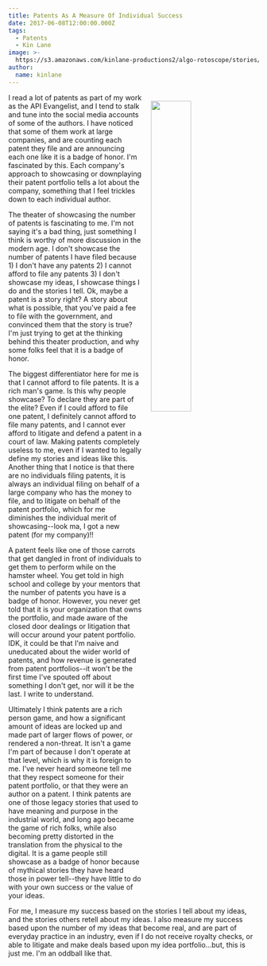 ```yaml
---
title: Patents As A Measure Of Individual Success
date: 2017-06-08T12:00:00.000Z
tags:
  - Patents
  - Kin Lane
image: >-
  https://s3.amazonaws.com/kinlane-productions2/algo-rotoscope/stories/raven-fence.jpg
author:
  name: kinlane
---
```

<p><img src="https://s3.amazonaws.com/kinlane-productions2/algo-rotoscope/stories/raven-fence.jpg" align="right" width="40%" style="padding: 15px;" /></p>I read a lot of patents as part of my work as the API Evangelist, and I tend to stalk and tune into the social media accounts of some of the authors. I have noticed that some of them work at large companies, and are counting each patent they file and are announcing each one like it is a badge of honor. I'm fascinated by this. Each company's approach to showcasing or downplaying their patent portfolio tells a lot about the company, something that I feel trickles down to each individual author.

The theater of showcasing the number of patents is fascinating to me. I'm not saying it's a bad thing, just something I think is worthy of more discussion in the modern age. I don't showcase the number of patents I have filed because 1) I don't have any patents 2) I cannot afford to file any patents 3) I don't showcase my ideas, I showcase things I do and the stories I tell. Ok, maybe a patent is a story right? A story about what is possible, that you've paid a fee to file with the government, and convinced them that the story is true? I'm just trying to get at the thinking behind this theater production, and why some folks feel that it is a badge of honor.

The biggest differentiator here for me is that I cannot afford to file patents. It is a rich man's game. Is this why people showcase? To declare they are part of the elite?
 Even if I could afford to file one patent, I definitely cannot afford to file many patents, and I cannot ever afford to litigate and defend a patent in a court of law. Making patents completely useless to me, even if I wanted to legally define my stories and ideas like this. Another thing that I notice is that there are no individuals filing patents, it is always an individual filing on behalf of a large company who has the money to file, and to litigate on behalf of the patent portfolio, which for me diminishes the individual merit of showcasing--look ma, I got a new patent (for my company)!!

A patent feels like one of those carrots that get dangled in front of individuals to get them to perform while on the hamster wheel. You get told in high school and college by your mentors that the number of patents you have is a badge of honor. However, you never get told that it is your organization that owns the portfolio, and made aware of the closed door dealings or litigation that will occur around your patent portfolio. IDK, it could be that I'm naive and uneducated about the wider world of patents, and how revenue is generated from patent portfolios--it won't be the first time I've spouted off about something I don't get, nor will it be the last. I write to understand.

Ultimately I think patents are a rich person game, and how a significant amount of ideas are locked up and made part of larger flows of power, or rendered a non-threat. It isn't a game I'm part of because I don't operate at that level, which is why it is foreign to me. I've never heard someone tell me that they respect someone for their patent portfolio, or that they were an author on a patent. I think patents are one of those legacy stories that used to have meaning and purpose in the industrial world, and long ago became the game of rich folks, while also becoming pretty distorted in the translation from the physical to the digital. It is a game people still showcase as a badge of honor because of mythical stories they have heard those in power tell--they have little to do with your own success or the value of your ideas. 

For me, I measure my success based on the stories I tell about my ideas, and the stories others retell about my ideas. I also measure my success based upon the number of my ideas that become real, and are part of everyday practice in an industry, even if I do not receive royalty checks, or able to litigate and make deals based upon my idea portfolio...but, this is just me. I'm an oddball like that.
